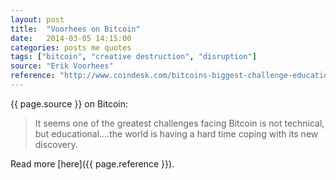 ```yaml
---
layout: post
title:  "Voorhees on Bitcoin"
date:   2014-03-05 14:15:00
categories: posts me quotes
tags: ["bitcoin", "creative destruction", "disruption"]
source: "Erik Voorhees"
reference: "http://www.coindesk.com/bitcoins-biggest-challenge-educational-technical/"
---
```


{{ page.source }} on Bitcoin:

> It seems one of the greatest challenges facing Bitcoin is not technical, but educational....the world is having a hard time coping with its new discovery.

Read more [here]({{ page.reference }}).